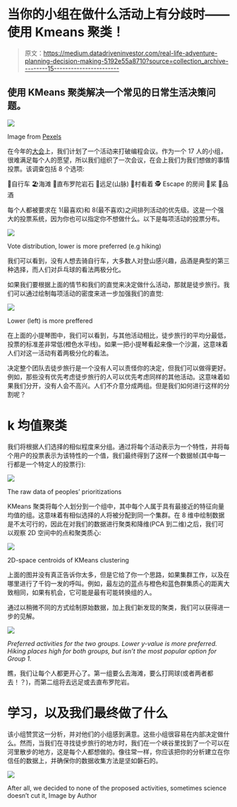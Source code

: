 # 当你的小组在做什么活动上有分歧时——使用 Kmeans 聚类！

> 原文：<https://medium.datadriveninvestor.com/real-life-adventure-planning-decision-making-5192e55a8710?source=collection_archive---------15----------------------->

## 使用 KMeans 聚类解决一个常见的日常生活决策问题。

![](img/667ef6b0bfac83c0c5a45a85554cb817.png)

Image from [Pexels](https://www.pexels.com/photo/round-grey-and-black-compass-1736222/)

在今年的[大会](https://codecation.se/)上，我们计划了一个活动来打破编程会议。作为一个 17 人的小组，很难满足每个人的愿望，所以我们组织了一次会议，在会上我们为我们想做的事情投票。该调查包括 8 个选项:

🚴‍自行车
🏖海滩
🧗‍直布罗陀岩石
👟远足(山脉)
👀村看着
🕵️‍ ️Escape 的房间
🏸桨
🍷品酒

每个人都被要求在 1(最喜欢)和 8(最不喜欢)之间排列活动的优先级。这是一个强大的投票系统，因为你也可以指定你不想做什么。以下是每项活动的投票分布。

![](img/f01400924ea5bf44cc90fa677f164d7a.png)

Vote distribution, lower is more preferred (e.g hiking)

我们可以看到，没有人想去骑自行车，大多数人对登山感兴趣，品酒是典型的第三种选择，而人们对乒乓球的看法两极分化。

如果我们要根据上面的情节和我们的直觉来决定做什么活动，那就是徒步旅行。我们可以通过绘制每项活动的密度来进一步加强我们的直觉:

![](img/913936e6e1a16f536b3492111266286c.png)

Lower (left) is more preffered

在上面的小提琴图中，我们可以看到，与其他活动相比，徒步旅行的平均分最低，投票的标准差非常低(橙色水平线)。如果一把小提琴看起来像一个沙漏，这意味着人们对这一活动有着两极分化的看法。

决定整个团队去徒步旅行是一个没有人可以责怪你的决定，但我们可以做得更好。例如，那些没有优先考虑徒步旅行的人可以优先考虑同样的其他活动。这意味着如果我们分开，没有人会不高兴。人们不介意分成两组。但是我们如何进行这样的分割呢？

# k 均值聚类

我们将根据人们选择的相似程度来分组。通过将每个活动表示为一个特性，并将每个用户的投票表示为该特性的一个值，我们最终得到了这样一个数据帧(其中每一行都是一个特定人的投票行):

![](img/2dea2d0d3d203cbae0dcfe0aec3b71f3.png)

The raw data of peoples’ prioritizations

KMeans 聚类将每个人划分到一个组中，其中每个人属于具有最接近的特征向量均值的组。这意味着有相似选择的人将被分配到同一个集群。在 8 维中绘制数据是不太可行的，因此在对我们的数据进行聚类和降维(PCA 到二维)之后，我们可以观察 2D 空间中的点和聚类质心:

![](img/d99878c9006afba45e4832c36802dd54.png)

2D-space centroids of KMeans clustering

上面的图并没有真正告诉你太多，但是它给了你一个思路，如果集群工作，以及在哪里进行了千钧一发的呼叫。例如，最左边的蓝点与橙色和蓝色群集质心的距离大致相同，如果有机会，它可能是最有可能转换组的人。

通过以稍微不同的方式绘制原始数据，加上我们新发现的聚类，我们可以获得进一步的见解。

![](img/8cb107965f5d12f55bb2d4e2952f5d0d.png)

*Preferred activities for the two groups. Lower y-value is more preferred. Hiking places high for both groups, but isn’t the most popular option for Group 1.*

瞧，我们让每个人都更开心了。第一组要么去海滩，要么打网球(或者两者都去！？)，而第二组将去远足或去直布罗陀岩。

# 学习，以及我们最终做了什么

该小组赞赏这一分析，并对他们的小组感到满意。这些小组很容易在内部决定做什么。然而，当我们在寻找徒步旅行的地方时，我们在一个峡谷里找到了一个可以在河里散步的地方，这是每个人都想做的。像往常一样，你应该把你的分析建立在你信任的数据上，并确保你的数据收集方法是坚如磐石的。

![](img/460be2ab1474c84ac374ffe37ceece23.png)

After all, we decided to none of the proposed activities, sometimes science doesn’t cut it, Image by Author